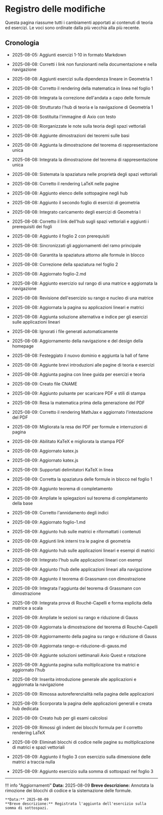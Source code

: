 # Registro delle modifiche

Questa pagina riassume tutti i cambiamenti apportati ai contenuti di teoria ed esercizi.
Le voci sono ordinate dalla più vecchia alla più recente.

## Cronologia

- 2025-08-05: Aggiunti esercizi 1-10 in formato Markdown
- 2025-08-08: Corretti i link non funzionanti nella documentazione e nella navigazione
- 2025-08-08: Aggiunti esercizi sulla dipendenza lineare in Geometria 1
- 2025-08-08: Corretto il rendering della matematica in linea nel foglio 1
- 2025-08-08: Integrata la correzione dell'andata a capo delle formule
- 2025-08-08: Strutturato l'hub di teoria e la navigazione di Geometria 1
- 2025-08-08: Sostituita l'immagine di Axio con testo
- 2025-08-08: Riorganizzate le note sulla teoria degli spazi vettoriali
- 2025-08-08: Aggiunte dimostrazioni dei teoremi sulle basi
- 2025-08-08: Aggiunta la dimostrazione del teorema di rappresentazione unica
- 2025-08-08: Integrata la dimostrazione del teorema di rappresentazione unica
- 2025-08-08: Sistemata la spaziatura nelle proprietà degli spazi vettoriali
- 2025-08-08: Corretto il rendering LaTeX nelle pagine
- 2025-08-08: Aggiunto elenco delle sottopagine negli hub
- 2025-08-08: Aggiunto il secondo foglio di esercizi di geometria
- 2025-08-08: Integrato caricamento degli esercizi di Geometria I
- 2025-08-08: Corretto il link dell'hub sugli spazi vettoriali e aggiunti i prerequisiti dei fogli
- 2025-08-08: Aggiunto il foglio 2 con prerequisiti
- 2025-08-08: Sincronizzati gli aggiornamenti del ramo principale
- 2025-08-08: Garantita la spaziatura attorno alle formule in blocco
- 2025-08-08: Correzione della spaziatura nel foglio 2
- 2025-08-08: Aggiornato foglio-2.md
- 2025-08-08: Aggiunto esercizio sul rango di una matrice e aggiornata la navigazione
- 2025-08-08: Revisione dell'esercizio su rango e nucleo di una matrice
- 2025-08-08: Aggiornata la pagina su applicazioni lineari e matrici
- 2025-08-08: Aggiunta soluzione alternativa e indice per gli esercizi sulle applicazioni lineari
- 2025-08-08: Ignorati i file generati automaticamente
- 2025-08-08: Aggiornamento della navigazione e del design della homepage
- 2025-08-08: Festeggiato il nuovo dominio e aggiunta la hall of fame
- 2025-08-08: Aggiunte brevi introduzioni alle pagine di teoria e esercizi
- 2025-08-08: Aggiunta pagina con linee guida per esercizi e teoria
- 2025-08-09: Creato file CNAME
- 2025-08-09: Aggiunto pulsante per scaricare PDF e stili di stampa
- 2025-08-09: Resa la matematica prima della generazione del PDF
- 2025-08-09: Corretto il rendering MathJax e aggiornato l'intestazione del PDF
- 2025-08-09: Migliorata la resa dei PDF per formule e interruzioni di pagina
- 2025-08-09: Abilitato KaTeX e migliorata la stampa PDF
- 2025-08-09: Aggiornato katex.js
- 2025-08-09: Aggiornato katex.js
- 2025-08-09: Supportati delimitatori KaTeX in linea
- 2025-08-09: Corretta la spaziatura delle formule in blocco nel foglio 1
- 2025-08-09: Aggiunto teorema di completamento
- 2025-08-09: Ampliate le spiegazioni sul teorema di completamento della base
- 2025-08-09: Corretto l'annidamento degli indici
- 2025-08-09: Aggiornato foglio-1.md
- 2025-08-09: Aggiunto hub sulle matrici e riformattati i contenuti
- 2025-08-09: Aggiunti link interni tra le pagine di geometria
- 2025-08-09: Aggiunto hub sulle applicazioni lineari e esempi di matrici
- 2025-08-09: Integrato l'hub sulle applicazioni lineari con esempi
- 2025-08-09: Aggiunto l'hub delle applicazioni lineari alla navigazione
- 2025-08-09: Aggiunto il teorema di Grassmann con dimostrazione
- 2025-08-09: Integrata l'aggiunta del teorema di Grassmann con dimostrazione
- 2025-08-09: Integrata prova di Rouché-Capelli e forma esplicita della matrice a scala
- 2025-08-09: Ampliate le sezioni su rango e riduzione di Gauss
- 2025-08-09: Aggiornata la dimostrazione del teorema di Rouché-Capelli
- 2025-08-09: Aggiornamento della pagina su rango e riduzione di Gauss
- 2025-08-09: Aggiornata rango-e-riduzione-di-gauss.md
- 2025-08-09: Aggiunte soluzioni settimanali Axio Quest e rotazione

- 2025-08-09: Aggiunta pagina sulla moltiplicazione tra matrici e aggiornato l'hub
- 2025-08-09: Inserita introduzione generale alle applicazioni e aggiornata la navigazione
- 2025-08-09: Rimossa autoreferenzialità nella pagina delle applicazioni
- 2025-08-09: Scorporata la pagina delle applicazioni generali e creata hub dedicata
- 2025-08-09: Creato hub per gli esami calcolosi
- 2025-08-09: Rimossi gli indent dei blocchi formula per il corretto rendering LaTeX
- 2025-08-09: Eliminati blocchi di codice nelle pagine su moltiplicazione di matrici e spazi vettoriali
- 2025-08-09: Aggiunto il foglio 3 con esercizio sulla dimensione delle matrici a traccia nulla
- 2025-08-09: Aggiunto esercizio sulla somma di sottospazi nel foglio 3
---
!!! info "Aggiornamenti"
    **Data:** 2025-08-09
    **Breve descrizione:** Annotata la rimozione dei blocchi di codice e la sistemazione delle formule.

    **Data:** 2025-08-09
    **Breve descrizione:** Registrata l'aggiunta dell'esercizio sulla somma di sottospazi.
